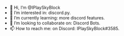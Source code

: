- 👋 Hi, I’m @IPlaySkyBlock
- 👀 I’m interested in: discord.py.
- 🌱 I’m currently learning: more discord features.
- 💞️ I’m looking to collaborate on: Discord Bots.
- 📫 How to reach me: on Discord: IPlaySkyBlock#3585.
